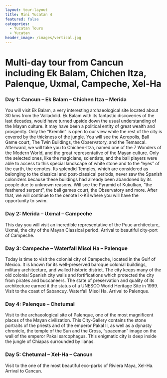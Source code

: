 ```yaml
---
layout: tour-layout
title: Mini Yucatan 4
featured: false
categories:
  - Yucatan Tours
  - Yucatan
header_image: /images/vertical.jpg
---
```

# Multi-day tour from Cancun including Ek Balam, Chichen Itza, Palenque, Uxmal, Campeche, Xel-Ha

### Day 1: Cancun – Ek Balam – Chichen Itza – Merida

You will visit Ek Balam, a very interesting archaeological site located about 30 kms from the Valladolid. Ek Balam with its fantastic discoveries of the last decades, would have turned upside down the usual understanding of the Mayan culture. It may have been a political entity of great wealth and prosperity.
Only the “Kremlin” is open to our view while the rest of the city is covered by the thickness of the jungle. You will see the Acropolis, Ball Game court, The Twin Buildings, the Observatory, and the Temascal. Afterward, we will take you to Chichen-Itza, named one of the 7 Wonders of the Modern World, and the great representative of the Mayan culture. Only the selected ones, like the magicians, scientists, and the ball players were able to access to this special landscape of white stone and to the “eyes” of the earth, the cenotes. Its splendid Temples, which are considered as belonging to the classical and post-classical periods, never saw the Spanish colonizers because these buildings had already been abandoned by its people due to unknown reasons. Will see the Pyramid of Kukulkan, “the feathered serpent”, the ball games court, the Observatory and more. After that, we will continue to the cenote Ik-Kil where you will have the opportunity to swim.

### Day 2: Merida – Uxmal – Campeche

This day you will visit an incredible representative of the Puuc architecture, Uxmal, the city of the Mayan Classical period. Arrival to beautiful city-port of Campeche.

### Day 3: Campeche – Waterfall Misol Ha – Palenque

Today is time to visit the colonial city of Campeche, located in the Gulf of Mexico. It is known for its well-preserved baroque colonial buildings, military architecture, and walled historic district. The city keeps many of the old colonial Spanish city walls and fortifications which protected the city from pirates and buccaneers. The state of preservation and quality of its architecture earned it the status of a UNESCO World Heritage Site in 1999.
Visit to the coast of Sabancuy. Waterfall Misol Ha. Arrival to Palenque.

### Day 4: Palenque – Chetumal

Visit to the archaeological site of Palenque, one of the most magnificent places of the Mayan civilization. This City-Gallery contains the stone portraits of the priests and of the emperor Pakal II, as well as a dynasty chronicle, the temple of the Sun and the Cross, “spaceman” image on the wall of the emperor Pakal sarcophagus. This enigmatic city is deep inside the jungle of Chiapas surrounded by lianas.

### Day 5: Chetumal – Xel-Ha – Cancun

Visit to the one of the most beautiful eco-parks of Riviera Maya, Xel-Ha. Arrival to Cancun.
